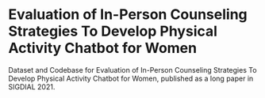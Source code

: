 # Evaluation of In-Person Counseling Strategies To Develop Physical Activity Chatbot for Women
Dataset and Codebase for Evaluation of In-Person Counseling Strategies To Develop Physical Activity Chatbot for Women, published as a long paper in SIGDIAL 2021.
